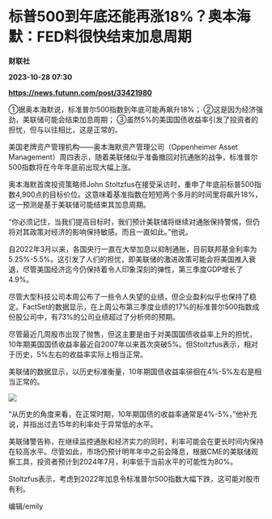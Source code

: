 # 标普500到年底还能再涨18%？奥本海默：FED料很快结束加息周期
**财联社**

**2023-10-28 07:30**

**https://news.futunn.com/post/33421980**

①据奥本海默说，标准普尔500指数到年底可能再飙升18%； ②这是因为经济强劲，美联储可能会结束加息周期； ③虽然5%的美国国债收益率引发了投资者的担忧，但与以往相比，这是正常的。

美国老牌资产管理机构——奥本海默资产管理公司（Oppenheimer Asset Management）周四表示，随着美联储似乎准备撤回对抗通胀的战争，标准普尔500指数将在今年年底前出现大幅上涨。

奥本海默首席投资策略师John Stoltzfus在接受采访时，重申了年底前标普500指数4,900点的目标价位。这意味着基准指数在短短两个多月的时间里将飙升18%，这一预测是基于美联储可能结束其加息周期。

“你必须记住，当我们提高目标时，我们预计美联储将继续对通胀保持警惕，但仍将对其政策对经济的影响保持敏感。而且一直如此。”他说。

自2022年3月以来，各国央行一直在大举加息以抑制通胀，目前联邦基金利率为5.25%-5.5%。这引发了人们的担忧，即美联储的激进政策可能会将美国推入衰退，尽管美国经济迄今仍保持着令人印象深刻的弹性，第三季度GDP增长了4.9%。

尽管大型科技公司本周公布了一些令人失望的业绩，但企业盈利似乎也保持了稳定。FactSet的数据显示，在上周公布第三季度业绩的17%的标准普尔500指数成份股公司中，有73%的公司业绩超过了分析师的预期。

尽管最近几周股市出现了抛售，但这主要是由于对美国国债收益率上升的担忧，10年期美国国债收益率最近自2007年以来首次突破5%。但Stoltzfus表示，相对于历史，5%左右的收益率实际上相当正常。

美联储的数据显示，以历史标准衡量，10年期国债收益率徘徊在4%-5%左右是相当正常的。

![](https://postimg.futunn.com/16984746311028526706617.png)

“从历史的角度来看，在正常时期，10年期国债的收益率通常是4%-5%，”他补充说，并指出过去15年的利率处于异常低的水平。

美联储警告称，在继续监控通胀和经济实力的同时，利率可能会在更长时间内保持在较高水平。尽管如此，市场仍预计明年年中之前会降息，根据CME的美联储观察工具，投资者预计到2024年7月，利率低于当前水平的可能性为80%。

Stoltzfus表示，考虑到2022年加息令标准普尔500指数大幅下跌，这可能对股市有利。

编辑/emily